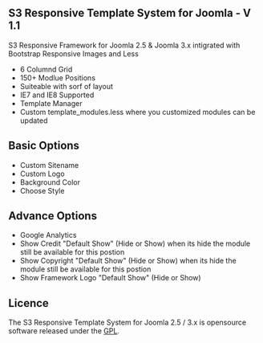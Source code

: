## S3 Responsive Template System for Joomla - V 1.1

S3 Responsive Framework for Joomla 2.5 & Joomla 3.x intigrated with Bootstrap Responsive Images and Less
 - 6 Columnd Grid
 - 150+ Modlue Positions
 - Suiteable with sorf of layout
 - IE7 and IE8 Supported
 - Template Manager
 - Custom template_modules.less where you customized modules can be updated

## Basic Options

 - Custom Sitename
 - Custom Logo
 - Background Color
 - Choose Style

## Advance Options

 - Google Analytics
 - Show Credit "Default Show" (Hide or Show) when its hide the module still be available for this postion
 - Show Copyright "Default Show" (Hide or Show) when its hide the module still be available for this postion
 - Show Framework Logo "Default Show" (Hide or Show)

## Licence

The S3 Responsive Template System for Joomla 2.5 / 3.x is opensource software released under the [GPL](http://www.gnu.org/licenses/gpl-2.0.txt).
